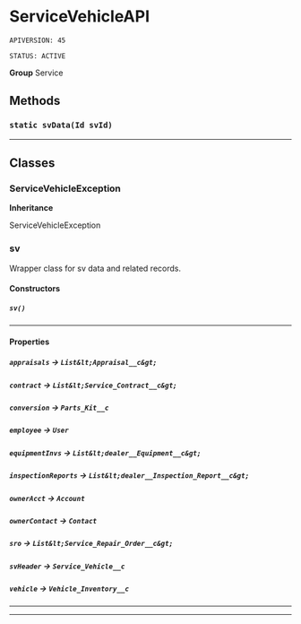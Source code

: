 # ServiceVehicleAPI

`APIVERSION: 45`

`STATUS: ACTIVE`



**Group** Service

## Methods
### `static svData(Id svId)`
---
## Classes
### ServiceVehicleException

**Inheritance**

ServiceVehicleException


### sv

Wrapper class for sv data and related records.

#### Constructors
##### `sv()`
---
#### Properties

##### `appraisals` → `List&lt;Appraisal__c&gt;`


##### `contract` → `List&lt;Service_Contract__c&gt;`


##### `conversion` → `Parts_Kit__c`


##### `employee` → `User`


##### `equipmentInvs` → `List&lt;dealer__Equipment__c&gt;`


##### `inspectionReports` → `List&lt;dealer__Inspection_Report__c&gt;`


##### `ownerAcct` → `Account`


##### `ownerContact` → `Contact`


##### `sro` → `List&lt;Service_Repair_Order__c&gt;`


##### `svHeader` → `Service_Vehicle__c`


##### `vehicle` → `Vehicle_Inventory__c`


---

---
